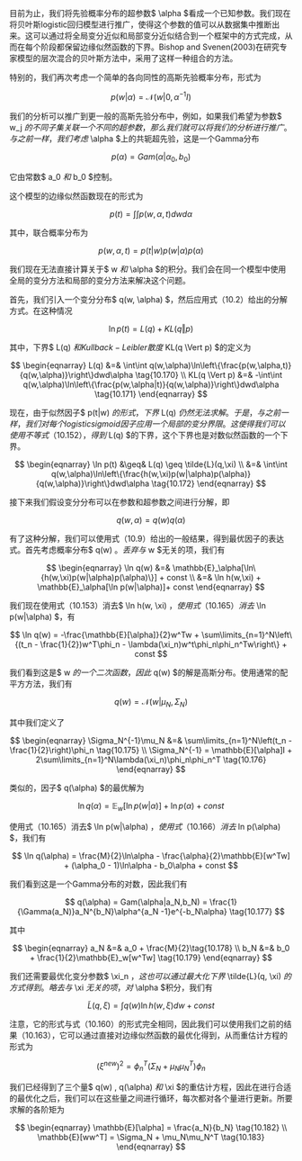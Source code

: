 目前为止，我们将先验概率分布的超参数$ \alpha $看成一个已知参数。我们现在将贝叶斯logistic回归模型进行推广，使得这个参数的值可以从数据集中推断出来。这可以通过将全局变分近似和局部变分近似结合到一个框架中的方式完成，从而在每个阶段都保留边缘似然函数的下界。Bishop and Svenen(2003)在研究专家模型的层次混合的贝叶斯方法中，采用了这样一种组合的方法。     

特别的，我们再次考虑一个简单的各向同性的高斯先验概率分布，形式为     

$$
p(w|\alpha) = \mathcal{N}(w|0,\alpha^{-1}I) \tag{10.165}
$$

我们的分析可以推广到更一般的高斯先验分布中，例如，如果我们希望为参数$ w_j $的不同子集关联一个不同的超参数，那么我们就可以将我们的分析进行推广。与之前一样，我们考虑$ \alpha $上的共轭超先验，这是一个Gamma分布     

$$
p(\alpha) = Gam(\alpha|\alpha_0,b_0) \tag{10.166}
$$

它由常数$ a_0 $和$ b_0 $控制。      

这个模型的边缘似然函数现在的形式为     

$$
p(t) = \int\int p(w,\alpha,t)dwd\alpha \tag{10.167}
$$

其中，联合概率分布为      

$$
p(w,\alpha,t) = p(t|w)p(w|\alpha)p(\alpha) \tag{10.168}
$$

我们现在无法直接计算关于$ w $和$ \alpha $的积分。我们会在同一个模型中使用全局的变分方法和局部的变分方法来解决这个问题。    

首先，我们引入一个变分分布$ q(w, \alpha) $，然后应用式（10.2）给出的分解方式。在这种情况     

$$
\ln p(t) = L(q) + KL(q \Vert p) \tag{10.169}
$$

其中，下界$ L(q) $和Kullback-Leibler散度$ KL(q \Vert p) $的定义为    

$$
\begin{eqnarray}
L(q) &=& \int\int q(w,\alpha)\ln\left\{\frac{p(w,\alpha,t)}{q(w,\alpha)}\right\}dwd\alpha \tag{10.170} \\
KL(q \Vert p) &=& -\int\int q(w,\alpha)\ln\left\{\frac{p(w,\alpha|t)}{q(w,\alpha)}\right\}dwd\alpha \tag{10.171}
\end{eqnarray}
$$

现在，由于似然因子$ p(t|w) $的形式，下界$ L(q) $仍然无法求解。于是，与之前一样，我们对每个logistic sigmoid因子应用一个局部的变分界限。这使得我们可以使用不等式（10.152），得到$ L(q) $的下界，这个下界也是对数似然函数的一个下界。     

$$
\begin{eqnarray}
\ln p(t) &\geq& L(q) \geq \tilde{L}(q,\xi) \\
&=& \int\int q(w,\alpha)\ln\left\{\frac{h(w,\xi)p(w|\alpha)p(\alpha)}{q(w,\alpha)}\right\}dwd\alpha \tag{10.172}
\end{eqnarray}
$$

接下来我们假设变分分布可以在参数和超参数之间进行分解，即      

$$
q(w,\alpha) = q(w)q(\alpha)\tag{10.173}
$$

有了这种分解，我们可以使用式（10.9）给出的一般结果，得到最优因子的表达式。首先考虑概率分布$ q(w) $。丢弃与$ w $无关的项，我们有     

$$
\begin{eqnarray}
\ln q(w) &=& \mathbb{E}_\alpha[\ln\{h(w,\xi)p(w|\alpha)p(\alpha)\}] + const \\
&=& \ln h(w,\xi) + \mathbb{E}_\alpha[\ln p(w|\alpha)]+ const
\end{eqnarray}
$$

我们现在使用式（10.153）消去$ \ln h(w, \xi) $，使用式（10.165）消去$ \ln p(w|\alpha) $，有      

$$
\ln q(w) = -\frac{\mathbb{E}[\alpha]}{2}w^Tw + \sum\limits_{n=1}^N\left\{(t_n - \frac{1}{2})w^T\phi_n - \lambda(\xi_n)w^t\phi_n\phi_n^Tw\right\} + const
$$

我们看到这是$ w $的一个二次函数，因此$ q(w) $的解是高斯分布。使用通常的配平方方法，我们有     

$$
q(w) = \mathcal{N}(w|\mu_N,\Sigma_N) \tag{10.174}
$$

其中我们定义了     

$$
\begin{eqnarray}
\Sigma_N^{-1}\mu_N &=& \sum\limits_{n=1}^N\left(t_n - \frac{1}{2}\right)\phi_n \tag{10.175} \\
\Sigma_N^{-1} = \mathbb{E}[\alpha]I + 2\sum\limits_{n=1}^N\lambda(\xi_n)\phi_n\phi_n^T \tag{10.176}
\end{eqnarray}
$$

类似的，因子$ q(\alpha) $的最优解为      

$$
\ln q(\alpha) = \mathbb{E}_w[\ln p(w|\alpha)] + \ln p(\alpha) + const 
$$

使用式（10.165）消去$ \ln p(w|\alpha) $，使用式（10.166）消去$ ln p(\alpha) $，我们有     

$$
\ln q(\alpha) = \frac{M}{2}\ln\alpha - \frac{\alpha}{2}\mathbb{E}[w^Tw] + (\alpha_0 - 1)\ln\alpha - b_0\alpha + const 
$$

我们看到这是一个Gamma分布的对数，因此我们有     

$$
q(\alpha) = Gam(\alpha|a_N,b_N) = \frac{1}{\Gamma(a_N)}a_N^{b_N}\alpha^{a_N -1}e^{-b_N\alpha} \tag{10.177}
$$

其中

$$
\begin{eqnarray}
a_N &=& a_0 + \frac{M}{2}\tag{10.178} \\
b_N &=& b_0 + \frac{1}{2}\mathbb{E}_w[w^Tw] \tag{10.179}
\end{eqnarray}
$$

我们还需要最优化变分参数$ \xi_n $，这也可以通过最大化下界$ \tilde{L}(q, \xi) $的方式得到。略去与$ \xi $无关的项，对$ \alpha $积分，我们有     

$$
\tilde{L}(q,\xi) = \int q(w)\ln h(w,\xi)dw + const \tag{10.180} 
$$

注意，它的形式与式（10.160）的形式完全相同，因此我们可以使用我们之前的结果（10.163），它可以通过直接对边缘似然函数的最优化得到，从而重估计方程的形式为     

$$
(\xi^{new})^2 = \phi_n^T(\Sigma_N + \mu_N\mu_N^T)\phi_n \tag{10.181}
$$

我们已经得到了三个量$ q(w) , q(\alpha) $和$ \xi $的重估计方程，因此在进行合适的最优化之后，我们可以在这些量之间进行循环，每次都对各个量进行更新。所要求解的各阶矩为     

$$
\begin{eqnarray}
\mathbb{E}[\alpha] = \frac{a_N}{b_N} \tag{10.182} \\
\mathbb{E}[ww^T] = \Sigma_N + \mu_N\mu_N^T \tag{10.183}
\end{eqnarray}
$$

